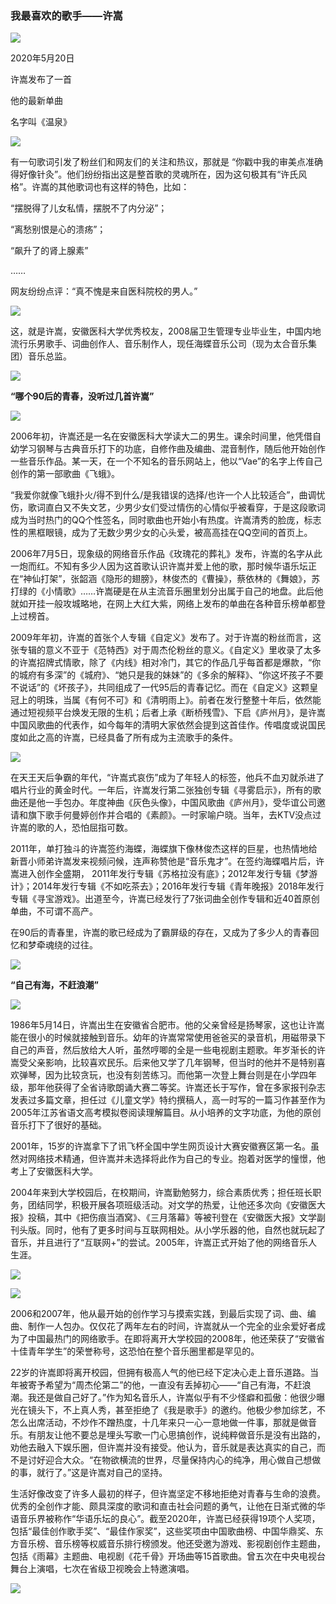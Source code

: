 ###                																																			我最喜欢的歌手——许嵩

![](C:\Users\0.0\Desktop\2022003069沈越\images\微信图片_20221215134323.jpg)

2020年5月20日

许嵩发布了一首

他的最新单曲

名字叫《温泉》

![](C:\Users\0.0\Desktop\2022003069沈越\images\微信图片_20221215134458.png)

有一句歌词引发了粉丝们和网友们的关注和热议，那就是 “你戳中我的审美点准确得好像针灸”。他们纷纷指出这是整首歌的灵魂所在，因为这句极其有“许氏风格”。许嵩的其他歌词也有这样的特色，比如： 



“摆脱得了儿女私情，摆脱不了内分泌”；

“离愁别恨是心的溃疡”；

“飙升了的肾上腺素”

……



网友纷纷点评：“真不愧是来自医科院校的男人。”

![](C:\Users\0.0\Desktop\2022003069沈越\images\微信图片_20221215134812.jpg)

这，就是许嵩，安徽医科大学优秀校友，2008届卫生管理专业毕业生，中国内地流行乐男歌手、词曲创作人、音乐制作人，现任海蝶音乐公司（现为太合音乐集团）音乐总监。

![](C:\Users\0.0\Desktop\2022003069沈越\images\微信图片_20221215134953.png)

**“哪个90后的青春，没听过几首许嵩”**

![](C:\Users\0.0\Desktop\2022003069沈越\images\微信图片_20221215135038.png)

2006年初，许嵩还是一名在安徽医科大学读大二的男生。课余时间里，他凭借自幼学习钢琴与古典音乐打下的功底，自修作曲及编曲、混音制作，随后他开始创作一些音乐作品。某一天，在一个不知名的音乐网站上，他以“Vae”的名字上传自己创作的第一部歌曲《飞蛾》。

“我爱你就像飞蛾扑火/得不到什么/是我错误的选择/也许一个人比较适合”，曲调忧伤，歌词直白又不失文艺，少男少女们受过情伤的心情似乎被看穿，于是这段歌词成为当时热门的QQ个性签名，同时歌曲也开始小有热度。许嵩清秀的脸庞，标志性的黑框眼镜，成为了无数少男少女的心头爱，被高高挂在QQ空间的首页上。

2006年7月5日，现象级的网络音乐作品《玫瑰花的葬礼》发布，许嵩的名字从此一炮而红。不知有多少人因为这首歌认识许嵩并爱上他的歌，那时候华语乐坛正在“神仙打架”，张韶涵《隐形的翅膀》，林俊杰的《曹操》，蔡依林的《舞娘》，苏打绿的《小情歌》……许嵩硬是在从主流音乐圈里划分出属于自己的地盘。此后他就如开挂一般攻城略地，在网上大红大紫，网络上发布的单曲在各种音乐榜单都登上过榜首。

2009年年初，许嵩的首张个人专辑《自定义》发布了。对于许嵩的粉丝而言，这张专辑的意义不亚于《范特西》对于周杰伦粉丝的意义。《自定义》里收录了太多的许嵩招牌式情歌，除了《内线》相对冷门，其它的作品几乎每首都是爆款，“你的城府有多深”的《城府》、“她只是我的妹妹”的《多余的解释》、“你这坏孩子不要不说话”的《坏孩子》，共同组成了一代95后的青春记忆。而在《自定义》这颗皇冠上的明珠，当属《有何不可》和《清明雨上》。前者在发行整整十年后，依然能通过短视频平台焕发无限的生机；后者上承《断桥残雪》、下启《庐州月》，是许嵩中国风歌曲的代表作，如今每年的清明大家依然会提到这首佳作。传唱度或说国民度如此之高的许嵩，已经具备了所有成为主流歌手的条件。

![](C:\Users\0.0\Desktop\2022003069沈越\images\微信图片_20221215135146.jpg)

在天王天后争霸的年代，“许嵩式哀伤”成为了年轻人的标签，他兵不血刃就杀进了唱片行业的黄金时代。一年后，许嵩发行第二张独创专辑《寻雾启示》，所有的歌曲还是他一手包办。年度神曲《灰色头像》，中国风歌曲《庐州月》，受华谊公司邀请和旗下歌手何曼婷创作并合唱的《素颜》。一时家喻户晓。当年，去KTV没点过许嵩的歌的人，恐怕屈指可数。

2011年，单打独斗的许嵩签约海蝶，海蝶旗下像林俊杰这样的巨星，也热情地给新晋小师弟许嵩发来视频问候，连声称赞他是“音乐鬼才”。在签约海蝶唱片后，许嵩进入创作全盛期， 2011年发行专辑《苏格拉没有底》；2012年发行专辑《梦游计》；2014年发行专辑《不如吃茶去》；2016年发行专辑《青年晚报》2018年发行专辑《寻宝游戏》。出道至今，许嵩已经发行了7张词曲全创作专辑和近40首原创单曲，不可谓不高产。

在90后的青春里，许嵩的歌已经成为了霸屏级的存在，又成为了多少人的青春回忆和梦牵魂绕的过往。

![](C:\Users\0.0\Desktop\2022003069沈越\images\微信图片_20221215135415.jpg)

**“自己有海，不赶浪潮”**

![](C:\Users\0.0\Desktop\2022003069沈越\images\微信图片_20221215135538.jpg)

1986年5月14日，许嵩出生在安徽省合肥市。他的父亲曾经是扬琴家，这也让许嵩能在很小的时候就接触到音乐。幼年的许嵩常常使用爸爸买的录音机，用磁带录下自己的声音，然后放给大人听，虽然哼唧的全是一些电视剧主题歌。年岁渐长的许嵩受父亲影响，比较喜欢民乐。后来他又学了几年钢琴，但当时的他并不是特别喜欢弹琴，因为比较贪玩，也没有刻苦练习。而他第一次登上舞台则是在小学四年级，那年他获得了全省诗歌朗诵大赛二等奖。许嵩还长于写作，曾在多家报刊杂志发表过多篇文章，担任过《儿童文学》特约撰稿人，高一时写的一篇习作甚至作为2005年江苏省语文高考模拟卷阅读理解篇目。从小培养的文字功底，为他的原创音乐打下了很好的基础。

2001年，15岁的许嵩拿下了讯飞杯全国中学生网页设计大赛安徽赛区第一名。虽然对网络技术精通，但许嵩并未选择将此作为自己的专业。抱着对医学的憧憬，他考上了安徽医科大学。

2004年来到大学校园后，在校期间，许嵩勤勉努力，综合素质优秀；担任班长职务，团结同学，积极开展各项班级活动。对文学的热爱，让他还多次向《安徽医大报》投稿，其中《把伤痕当酒窝》、《三月落幕》等被刊登在《安徽医大报》文学副刊头版。同时，他有了更多时间与互联网相处。从小学乐器的他，自然也就玩起了音乐，并且进行了“互联网+”的尝试。2005年，许嵩正式开始了他的网络音乐人生涯。

![](C:\Users\0.0\Desktop\2022003069沈越\images\微信图片_20221215135656.jpg)

![](C:\Users\0.0\Desktop\2022003069沈越\images\微信图片_20221215135759.jpg)

2006和2007年，他从最开始的创作学习与摸索实践，到最后实现了词、曲、编曲、制作一人包办。仅仅花了两年左右的时间，许嵩就从一个完全的业余爱好者成为了中国最热门的网络歌手。在即将离开大学校园的2008年，他还荣获了“安徽省十佳青年学生”的荣誉称号，这恐怕在整个音乐圈里都是罕见的。

22岁的许嵩即将离开校园，但拥有极高人气的他已经下定决心走上音乐道路。当年被寄予希望为“周杰伦第二”的他，一直没有丢掉初心——“自己有海，不赶浪潮。我还是做自己好了。”作为知名音乐人，许嵩似乎有不少怪癖和孤傲：他很少曝光在镜头下，不上真人秀，甚至拒绝了《我是歌手》的邀约。他极少参加综艺，不怎么出席活动，不炒作不蹭热度，十几年来只一心一意地做一件事，那就是做音乐。有朋友让他不要总是埋头写歌一门心思搞创作，说纯粹做音乐是没有出路的，劝他去融入下娱乐圈，但许嵩并没有接受。他认为，音乐就是表达真实的自己，而不是讨好迎合大众。“在物欲横流的世界，尽量保持内心的纯净，用心做自己想做的事，就行了。”这是许嵩对自己的坚持。

生活好像改变了许多人最初的样子，但许嵩坚定不移地拒绝对青春与生命的浪费。优秀的全创作才能、颇具深度的歌词和直击社会问题的勇气，让他在日渐式微的华语音乐界被称作“华语乐坛的良心”。截至2020年，许嵩已经获得19项个人奖项，包括“最佳创作歌手奖”、“最佳作家奖”，这些奖项由中国歌曲榜、中国华鼎奖、东方音乐榜、音乐榜等权威音乐排行榜颁发。他还受邀为游戏、影视剧创作主题曲，包括《雨幕》主题曲、电视剧《花千骨》开场曲等15首歌曲。曾五次在中央电视台舞台上演唱，七次在省级卫视晚会上特邀演唱。

![](C:\Users\0.0\Desktop\2022003069沈越\images\微信图片_20221215135852.jpg)